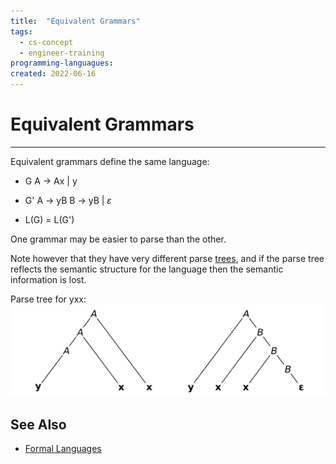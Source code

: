 ```yaml
---
title:  "Equivalent Grammars"
tags:
  - cs-concept
  - engineer-training
programming-languagues:
created: 2022-06-16
---
```

# Equivalent Grammars
---
Equivalent grammars define the same language:

- G
A $\rightarrow$ Ax | y

- G'
A $\rightarrow$ yB
B $\rightarrow$ yB | $\varepsilon$

- L(G) = L(G')

One grammar may be easier to parse than the other. 

Note however that they have very different parse [trees](notes/university/cs2004/trees.md), and if the parse tree reflects the semantic structure for the language then the semantic information is lost.

Parse tree for yxx:
![parse-tree-leftmost-rightmost](notes/images/parse-tree-leftmost-rightmost.png)

## See Also
- [Formal Languages](notes/general/formal-languages.md)

